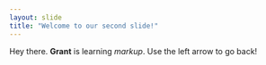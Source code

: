 ```yaml
---
layout: slide
title: "Welcome to our second slide!"
---
```

Hey there. **Grant** is learning *markup*.
Use the left arrow to go back!

